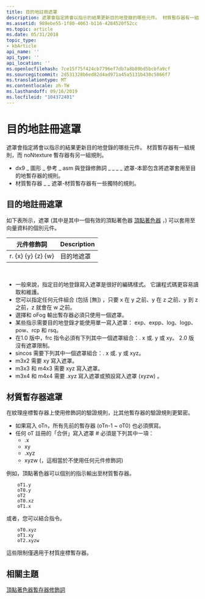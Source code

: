 ```yaml
---
title: 目的地註冊遮罩
description: 遮罩會指定將會以指示的結果更新目的地登錄的哪些元件。 材質暫存器有一組規則，而 noNtexture 暫存器有另一組規則。
ms.assetid: 989ebe55-1f80-4063-b116-4284520f52cc
ms.topic: article
ms.date: 05/31/2018
topic_type:
- kbArticle
api_name: ''
api_type: ''
api_location: ''
ms.openlocfilehash: 7ce15f75f424cb7796ef7db7a8b89bd5bcbfa9cf
ms.sourcegitcommit: 2d531328b6ed82d4ad971a45a5131b430c5866f7
ms.translationtype: MT
ms.contentlocale: zh-TW
ms.lasthandoff: 09/16/2019
ms.locfileid: "104372401"
---
```

# <a name="destination-register-masking"></a>目的地註冊遮罩

遮罩會指定將會以指示的結果更新目的地登錄的哪些元件。 材質暫存器有一組規則，而 noNtexture 暫存器有另一組規則。

-   dx9 \_ 圖形 \_ 參考 \_ asm 與登錄修飾詞 \_ \_ \_ \_ 遮罩-本節包含將遮罩套用至目的地暫存器的規則。
-   材質暫存器 \_ \_ 遮罩-材質暫存器有一些獨特的規則。

## <a name="destination-register-masking"></a>目的地註冊遮罩

如下表所示，遮罩 (其中是其中一個有效的頂點著色器 [頂點著色器](dx9-graphics-reference-asm-vs-registers.md) ，) 可以套用至向量資料的個別元件。



| 元件修飾詞 | Description      |
|--------------------|------------------|
| r. {x} {y} {z} {w}     | 目的地遮罩 |



 

-   一般來說，指定目的地登錄寫入遮罩是很好的編碼樣式。 它讓程式碼更容易讀取和維護。
-   您可以指定任何元件組合 (包括 [無]) ，只要 x 在 y 之前、y 在 z 之前、y 到 z 之前，z 就會在 w 之前。
-   選擇和 oFog 輸出暫存器必須只使用一個遮罩。
-   某些指示需要目的地登錄才能使用單一寫入遮罩： exp、expp、log、logp、pow、rcp 和 rsq。
-   在1.0 版中，frc 指令必須有下列其中一個遮罩組合：. x 或. y 或 xy。 2.0 版沒有遮罩限制。
-   sincos 需要下列其中一個遮罩組合：. x 或. y 或 xyz。
-   m3x2 需要 xy 寫入遮罩。
-   m3x3 和 m4x3 需要 xyz 寫入遮罩。
-   m3x4 和 m4x4 需要 .xyz 寫入遮罩或預設寫入遮罩 (xyzw) 。

## <a name="texture-register-masks"></a>材質暫存器遮罩

在紋理座標暫存器上使用修飾詞的驗證規則，比其他暫存器的驗證規則更緊密。

-   如果寫入 oTn，所有先前的暫存器 (oTn-1 ~ oT0) 也必須撰寫。
-   任何 oT 註冊的「合併」寫入遮罩 \# 必須是下列其中一項：
    -   .x
    -   xy
    -   .xyz
    -   xyzw (，這相當於不使用任何元件修飾詞) 

例如，頂點著色器可以個別的指示輸出至材質暫存器。


```
    oT1.y  
    oT0.y  
    oT2  
    oT0.xz  
    oT1.x
```



或者，您可以結合指令。


```
    oT0.xyz  
    oT1.xy  
    oT2.xyzw    
```



這些限制僅適用于材質座標暫存器。

## <a name="related-topics"></a>相關主題

<dl> <dt>

[頂點著色器暫存器修飾詞](dx9-graphics-reference-asm-vs-registers-modifiers.md)
</dt> </dl>

 

 





